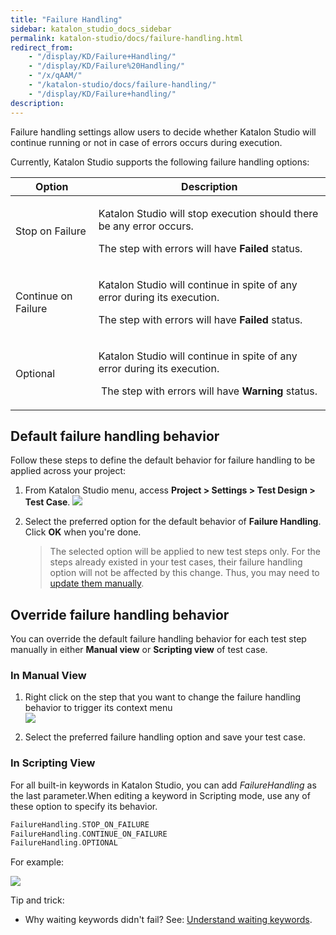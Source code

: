 ```yaml
---
title: "Failure Handling" 
sidebar: katalon_studio_docs_sidebar
permalink: katalon-studio/docs/failure-handling.html 
redirect_from:
    - "/display/KD/Failure+Handling/"
    - "/display/KD/Failure%20Handling/"
    - "/x/qAAM/"
    - "/katalon-studio/docs/failure-handling/"
    - "/display/KD/Failure+handling/"
description: 
---
```

Failure handling settings allow users to decide whether Katalon Studio will continue running or not in case of errors occurs during execution.

Currently, Katalon Studio supports the following failure handling options:

<table><thead><tr><th>Option</th><th>Description</th></tr></thead><tbody><tr><td>Stop on Failure</td><td><p>Katalon Studio will stop execution should there be any error occurs.</p><p>The step with errors will have <strong>Failed</strong> status.</p></td></tr><tr><td>Continue on Failure</td><td><p>Katalon Studio will continue in spite of any error during its execution.</p><p>The step with errors will have <strong>Failed</strong> status.</p></td></tr><tr><td>Optional</td><td><p>Katalon Studio will continue in spite of any error during its execution.</p><p>&nbsp;The step with errors will have <strong>Warning</strong> status.</p></td></tr></tbody></table>

Default failure handling behavior
---------------------------------

Follow these steps to define the default behavior for failure handling to be applied across your project:

1.  From Katalon Studio menu, access **Project > Settings > Test Design > Test Case**.
    ![](https://github.com/katalon-studio/docs-images/raw/master/katalon-studio/docs/failure-handling/image2017-6-30-203A363A43.png)
2.  Select the preferred option for the default behavior of **Failure Handling**. Click **OK** when you're done.
    
    > The selected option will be applied to new test steps only. For the steps already existed in your test cases, their failure handling option will not be affected by this change. Thus, you may need to [update them manually](/display/KD/Failure+handling#Failurehandling-Overridefailurehandlingbehavior).
    

Override failure handling behavior
----------------------------------

You can override the default failure handling behavior for each test step manually in either **Manual view** or **Scripting view** of test case. 

### In Manual View

1.  Right click on the step that you want to change the failure handling behavior to trigger its context menu  
    ![](https://github.com/katalon-studio/docs-images/raw/master/katalon-studio/docs/failure-handling/image2017-8-18-153A133A36.png)  
      
    
2.  Select the preferred failure handling option and save your test case.  

### In Scripting View

For all built-in keywords in Katalon Studio, you can add _FailureHandling_ as the last parameter.When editing a keyword in Scripting mode, use any of these option to specify its behavior.

```groovy
FailureHandling.STOP_ON_FAILURE
FailureHandling.CONTINUE_ON_FAILURE
FailureHandling.OPTIONAL
```

For example:

![](https://github.com/katalon-studio/docs-images/raw/master/katalon-studio/docs/failure-handling/23.png)

Tip and trick:
* Why waiting keywords didn't fail? See: [Understand waiting keywords](https://docs.katalon.com/katalon-studio/docs/understand-waiting-keyword.html).